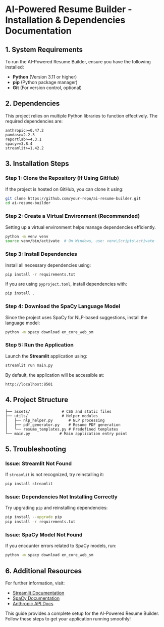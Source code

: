 # AI-Powered Resume Builder - Installation & Dependencies Documentation

## **1. System Requirements**
To run the AI-Powered Resume Builder, ensure you have the following installed:

- **Python** (Version 3.11 or higher)
- **pip** (Python package manager)
- **Git** (For version control, optional)

## **2. Dependencies**
This project relies on multiple Python libraries to function effectively. The required dependencies are:

```
anthropic>=0.47.2
pandas>=2.2.3
reportlab>=4.3.1
spacy>=3.8.4
streamlit>=1.42.2
```

## **3. Installation Steps**

### **Step 1: Clone the Repository (If Using GitHub)**
If the project is hosted on GitHub, you can clone it using:
```bash
git clone https://github.com/your-repo/ai-resume-builder.git
cd ai-resume-builder
```

### **Step 2: Create a Virtual Environment (Recommended)**
Setting up a virtual environment helps manage dependencies efficiently.
```bash
python -m venv venv
source venv/bin/activate  # On Windows, use: venv\Scripts\activate
```

### **Step 3: Install Dependencies**
Install all necessary dependencies using:
```bash
pip install -r requirements.txt
```
If you are using `pyproject.toml`, install dependencies with:
```bash
pip install .
```

### **Step 4: Download the SpaCy Language Model**
Since the project uses SpaCy for NLP-based suggestions, install the language model:
```bash
python -m spacy download en_core_web_sm
```

### **Step 5: Run the Application**
Launch the **Streamlit** application using:
```bash
streamlit run main.py
```
By default, the application will be accessible at:
```
http://localhost:8501
```

## **4. Project Structure**
```
├── assets/              # CSS and static files
├── utils/               # Helper modules
│   ├── nlp_helper.py       # NLP processing
│   ├── pdf_generator.py    # Resume PDF generation
│   └── resume_templates.py # Predefined templates
└── main.py             # Main application entry point
```

## **5. Troubleshooting**

### **Issue: Streamlit Not Found**
If `streamlit` is not recognized, try reinstalling it:
```bash
pip install streamlit
```

### **Issue: Dependencies Not Installing Correctly**
Try upgrading `pip` and reinstalling dependencies:
```bash
pip install --upgrade pip
pip install -r requirements.txt
```

### **Issue: SpaCy Model Not Found**
If you encounter errors related to SpaCy models, run:
```bash
python -m spacy download en_core_web_sm
```

## **6. Additional Resources**
For further information, visit:
- [Streamlit Documentation](https://docs.streamlit.io/)
- [SpaCy Documentation](https://spacy.io/)
- [Anthropic API Docs](https://docs.anthropic.com/)

This guide provides a complete setup for the AI-Powered Resume Builder. Follow these steps to get your application running smoothly!

